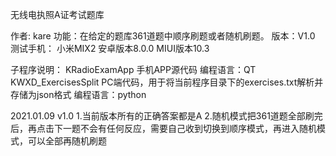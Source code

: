 无线电执照A证考试题库

作者: kare
功能：在给定的题库361道题中顺序刷题或者随机刷题。
版本：V1.0
测试手机：
	小米MIX2 
	安卓版本8.0.0 
	MIUI版本10.3

子程序说明：
	KRadioExamApp 手机APP源代码
		编程语言：QT
	KWXD_ExercisesSplit PC端代码，用于将当前程序目录下的exercises.txt解析并存储为json格式
		编程语言：python

2021.01.09 v1.0
1.当前版本所有的正确答案都是A
2.随机模式把361道题全部刷完后，再点击下一题不会有任何反应，需要自己收到切换到顺序模式，再进入随机模式，可以全部再随机刷题
